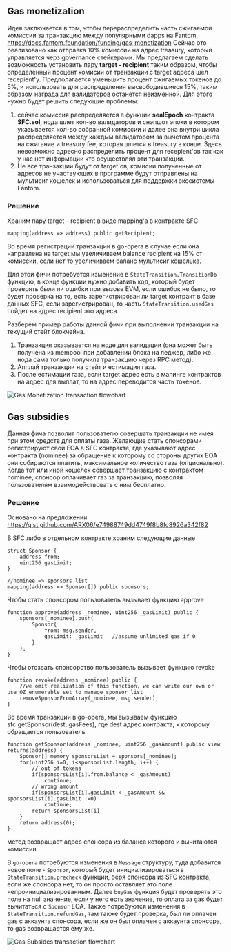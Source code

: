 ## Gas monetization
Идея заключается в том, чтобы перераспределить часть сжигаемой комиссии за транзакцию между популярными dapps  на  Fantom.
https://docs.fantom.foundation/funding/gas-monetization
Сейчас это реализовано как отправка 10% комиссии на адрес treasury,  который управляется черз governance стейкерами.
Мы предлагаем сделать возможность установить пару **target - recipient** таким образом, чтобы определенный процент комисии от транзакции с target адреса шел recepient'у.
Предполагается уменьшить процент сжигаемых токенов до 5%, и использовать для распределения высвободившиеся 15%, таким образом награда для валидаторов останется неизменной.
Для этого нужно будет решить следующие проблемы:

1. сейчас комиссия распределяется в функции **sealEpoch** контракта **SFC.sol**, нода шлет кол-во валидаторов и снэпшот эпохи в котором указывается кол-во собранной комиссии и далее она внутри цикла распределяется между каждым валидатором за вычетом процента на сжигание и treasury fee, которая шлется в treasury в конце.
Здесь невозможно адресно распределить процент для recepient'ов так как у нас нет информации кто осуществлял эти транзакции.
2. Не все транзакции будут от target'ов, комисии полученные от адресов не участвующих в программе будут отправлены на мультисиг кошелек и использоваться для поддержки экосистемы Fantom.

### Решение
Храним пару target - recipient в виде mapping'а в контракте SFC
```
mapping(address => address) public getRecipient;
```
Во время регистрации транзакции в go-opera в случае если она направлена на target мы увеличиваем balance recipient  на 15% от комиссии, если нет то увеличиваем баланс мультисиг кошелька.

Для этой фичи потребуется изменение в `StateTransition.TransitionDb` функцию, в конце функции нужно добавить код, который будет проверять были ли ошибки при вызове EVM, если ошибок не было, то будет проверка на то, есть зарегистрирован ли target контракт в базе данных SFC, если зарегистрирован, то часть `StateTransition.usedGas` пойдет на адрес recipient это адреса.

Разберем пример работы данной фичи при выполнении транзакции на текущий стейт блокчейна.

1. Транзакция оказывается на ноде для валидации (она может быть получена из mempool при добавлении блока на леджер, либо же нода сама только получила транзакцию через RPC метод).
2. Апплай транзакции на стейт и естимация газа.
3. После естимации газа, если target адрес есть в мапинге контрактов на адрес для выплат, то на адрес переводится часть токенов.

![Gas Monetization transaction flowchart](./assets/gas_monetization_flow.png "Gas Monetization transaction flowchart")

## Gas subsidies
Данная фича позволит пользователю совершать транзакции не имея при этом средств для оплаты газа. Желающие стать спонсорами регистрируют свой EOA в SFC контракте, где указывают адрес контракта (nominee) за обращение к которому со стороны других EOA они собираются платить, максимальное количество газа (опционально).
Когда тот или иной кошелек совершает транзакцию с контрактом nominee, спонсор оплачивает газ за транзакцию, позволяя пользователям взаимодействовать с ним бесплатно.

### Решение
Основано на предложении https://gist.github.com/ARX06/e74988749dd4749f8b8fc8926a342f82

В SFC либо в отдельном контракте храним следующие данные
```
struct Sponsor {
    address from;
    uint256 gasLimit;
}

//nominee => sponsors list
mapping(address => Sponsor[]) public sponsors; 

```
Чтобы стать спонсором пользователь вызывает функцию approve

```
function approve(address _nominee, uint256 _gasLimit) public {
    sponsors[_nominee].push(
        Sponsor{
            from: msg.sender,
            gasLimit: _gasLimit   //assume unlimited gas if 0
        }
    );
}
```
Чтобы отозвать спонсорство пользователь вызывает функцию revoke
```
function revoke(address _nominee) public {
    //we omit realization of this function, we can write our own or use OZ enumerable set to manage sponsor list 
    removeSponsorFromArray(_nominee, msg.sender); 
}
```
Во время транзакции в go-opera, мы вызываем функцию sfc.getSponsor(dest, gasFees), где dest адрес контракта, к которому обращается пользователь

```
function getSponsor(address _nominee, uint256 _gasAmount) public view returns(address) {
    Sponsor[] memory sponsorsList = sponsors[_nominee];
    for(uint256 i=0; i<sponsorList.length; i++) {
        // out of tokens
        if(sponsorsList[i].from.balance < _gasAmount)
            continue;
        // wrong amount
        if(sponsorsList[i].gasLimit < _gasAmount && sponsorsList[i].gasLimit !=0)
            continue;
        return sponsorsList[i]
    }
    return address(0);
}
```
метод возвращает адрес спонсора из баланса которого и вычитаются комиссии.

В `go-opera` потребуются изменения в `Message` структуру, туда добавится новое поле - `Sponsor`, который будет инициализироваться в `StateTransition.precheck` функции, беря спонсора из SFC контракта, если же спонсора нет, то он просто оставляет это поле непроинициализированным. Далее `buyGas` функция будет проверять это поле на null значение, если у него есть значение, то оплата за gas будет вычитаться с `Sponsor` EOA. Также потребуются изменения в `StateTransition.refundGas`, там также будет проверка, был ли оплачен gas с аккаунта спонсора, если же он был оплачен с аккаунта спонсора, то gas возвращается ему же.

![Gas Subsides transaction flowchart](./assets/gas_subsides_flow.png "Gas Subsides transaction flowchart")
